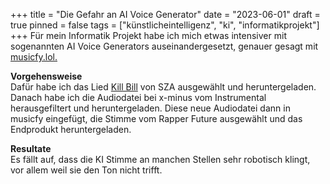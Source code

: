 +++
title = "Die Gefahr an AI Voice Generator"
date = "2023-06-01"
draft = true
pinned = false
tags = ["künstlicheintelligenz", "ki", "informatikprojekt"]
+++
Für mein Informatik Projekt habe ich mich etwas intensiver mit sogenannten AI Voice Generators auseinandergesetzt, genauer gesagt mit [musicfy.lol.](https://musicfy.lol) 

**Vorgehensweise**\
Dafür habe ich das Lied [Kill Bill](https://www.youtube.com/watch?v=SQnc1QibapQ) von SZA ausgewählt und heruntergeladen. Danach habe ich die Audiodatei bei x-minus vom Instrumental herausgefiltert und heruntergeladen. Diese neue Audiodatei dann in musicfy eingefügt, die Stimme vom Rapper Future ausgewählt und das Endprodukt heruntergeladen. 

**Resultate**\
Es fällt auf, dass die KI Stimme an manchen Stellen sehr robotisch klingt, vor allem weil sie den Ton nicht trifft.